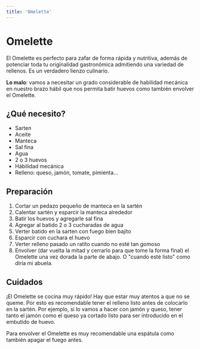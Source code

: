 ```yaml
---
title: 'Omelette'
---
```


# Omelette

El Omelette es perfecto para zafar de forma rápida y nutritiva, además de potenciar toda tu originalidad gastronómica admitiendo una variedad de rellenos. Es un verdadero lienzo culinario.

**Lo malo**: vamos a necesitar un grado considerable de habilidad mecánica en nuestro brazo hábil que nos permita batir huevos como también envolver el Omelette.

## ¿Qué necesito?

* Sarten
* Aceite
* Manteca
* Sal fina
* Agua
* 2 o 3 huevos
* Hábilidad mecánica
* Relleno: queso, jamón, tomate, pimienta...

## Preparación

1. Cortar un pedazo pequeño de manteca en la sartén
2. Calentar sartén y esparcir la manteca alrededor
3. Batir los huevos y agregarle sal fina
4. Agregar al batido 2 o 3 cucharadas de agua
5. Verter batido en la sarten con fuego bien bajito
6. Esparcir con cuchara el huevo
7. Verter relleno pasado un ratito cuando no esté tan gomoso
7. Envolver (dar vuelta la mitad y cerrarlo para que tome la forma final) el Omelette una vez dorada la parte de abajo. O "cuando esté listo" como diría mi abuela.

## Cuidados

¡El Omelette se cocina muy rápido! Hay que estar muy atentos a que no se queme. Por esto es recomendable tener el relleno listo antes de colocarlo en la sartén. Por ejemplo, si lo vamos a hacer con jamón y queso, tener tanto el jamón como el queso ya cortado listo para ser introducido en el embutido de huevo.

Para envolver el Omelette es muy recomendable una espátula como también apagar el fuego antes.